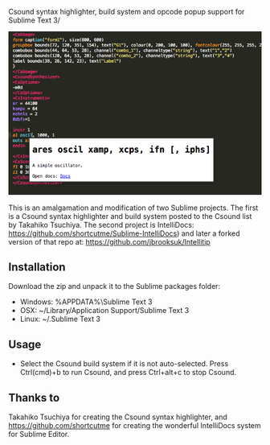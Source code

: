 Csound syntax highlighter, build system and opcode popup support for Sublime Text 3/ 

![Screenshot](/screenshot.png)

This is an amalgamation and modification of two Sublime projects. The first is a Csound syntax highlighter and build system posted to the Csound list by Takahiko Tsuchiya. The second project is IntelliDocs:
https://github.com/shortcutme/Sublime-IntelliDocs)
and later a forked version of that repo at:
https://github.com/jbrooksuk/Intellitip

## Installation ##

Download the zip and unpack it to the Sublime packages folder:
 - Windows: %APPDATA%\Sublime Text 3
 - OSX: ~/Library/Application Support/Sublime Text 3
 - Linux: ~/.Sublime Text 3

## Usage ##

- Select the Csound build system if it is not auto-selected. Press Ctrl(cmd)+b to run Csound, and press Ctrl+alt+c to stop Csound.


## Thanks to ##
Takahiko Tsuchiya for creating the Csound syntax highlighter, and https://github.com/shortcutme for creating the wonderful IntelliDocs system for Sublime Editor.  
